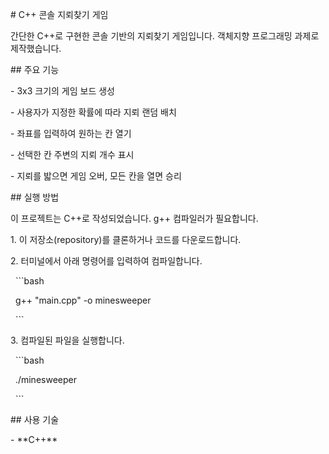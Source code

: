 \# C++ 콘솔 지뢰찾기 게임



간단한 C++로 구현한 콘솔 기반의 지뢰찾기 게임입니다. 객체지향 프로그래밍 과제로 제작했습니다.



\## 주요 기능



\-   3x3 크기의 게임 보드 생성

\-   사용자가 지정한 확률에 따라 지뢰 랜덤 배치

\-   좌표를 입력하여 원하는 칸 열기

\-   선택한 칸 주변의 지뢰 개수 표시

\-   지뢰를 밟으면 게임 오버, 모든 칸을 열면 승리



\## 실행 방법



이 프로젝트는 C++로 작성되었습니다. g++ 컴파일러가 필요합니다.



1\.  이 저장소(repository)를 클론하거나 코드를 다운로드합니다.

2\.  터미널에서 아래 명령어를 입력하여 컴파일합니다.



&nbsp;   ```bash

&nbsp;   g++ "main.cpp" -o minesweeper

&nbsp;   ```



3\.  컴파일된 파일을 실행합니다.

&nbsp;   ```bash

&nbsp;   ./minesweeper

&nbsp;   ```



\## 사용 기술



\-   \*\*C++\*\*

